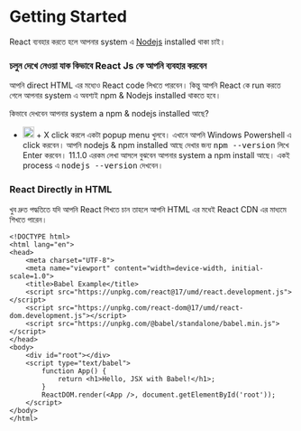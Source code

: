 # Getting Started

React ব্যবহার করতে হলে আপনার system এ [Nodejs](https://nodejs.org/en) installed থাকা চাই। 

### চলুন দেখে নেওয়া যাক কিভাবে React Js কে আপনি ব্যবহার করবেন

আপনি direct HTML এর মধ্যেও React code লিখতে পারবেন। কিন্তু আপনি React কে run করতে গেলে আপনার system এ অবশ্যই npm & Nodejs installed থাকতে হবে। 

কিভাবে দেখবেন আপনার system a npm & nodejs installed আছে?
- <kbd><img src="https://github.com/desihacker08/Activate-Windows-8-8.1-10-and-11-Pro-for-Free/blob/Coad/icon/icons8-windows-10-100.png" width="20"></kbd> + X  click করলে একটা popup menu খুলবে। এখানে আপনি Windows Powershell এ click করবেন। আপনি nodejs & npm installed আছে দেখার জন্য <kbd>npm --version</kbd> লিখে Enter করবেন। 11.1.0 এরকম লেখা আসলে বুঝবেন আপনার system a npm install আছে। একই process এ <kbd>nodejs --version</kbd> দেখবেন। 

### React Directly in HTML
খুব দ্রুত পদ্ধতিতে যদি আপনি React শিখতে চান তাহলে আপনি HTML এর মধেই React CDN এর মাধ্যমে শিখতে পারেন। 
```
<!DOCTYPE html>
<html lang="en">
<head>
    <meta charset="UTF-8">
    <meta name="viewport" content="width=device-width, initial-scale=1.0">
    <title>Babel Example</title>
    <script src="https://unpkg.com/react@17/umd/react.development.js"></script>
    <script src="https://unpkg.com/react-dom@17/umd/react-dom.development.js"></script>
    <script src="https://unpkg.com/@babel/standalone/babel.min.js"></script>
</head>
<body>
    <div id="root"></div>
    <script type="text/babel">
        function App() {
            return <h1>Hello, JSX with Babel!</h1>;
        }
        ReactDOM.render(<App />, document.getElementById('root'));
    </script>
</body>
</html>
```
